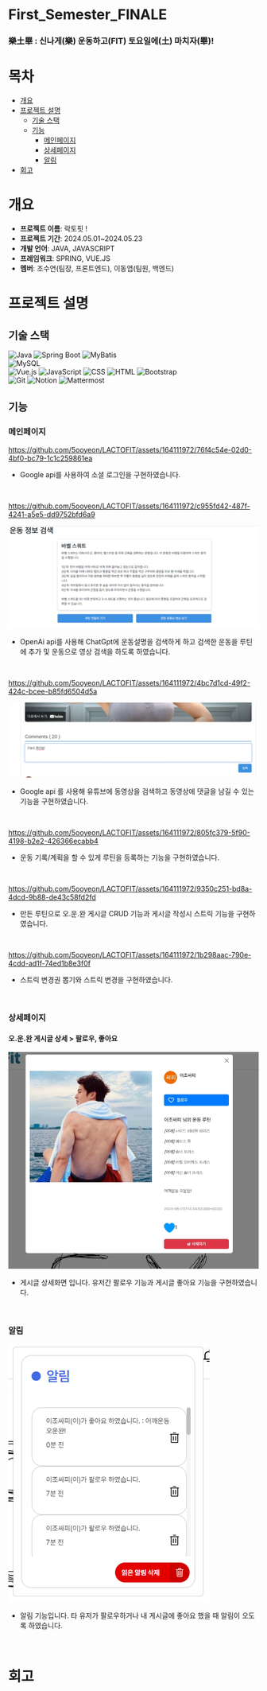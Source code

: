 # First_Semester_FINALE

### 樂土畢 : 신나게(樂) 운동하고(FIT) 토요일에(土) 마치자(畢)! 

# 목차
- [개요](#개요)
- [프로젝트 설명](#프로젝트-설명)
  - [기술 스택](#기술-스택)
  - [기능](#기능)
    - [메인페이지](#메인페이지)
    - [상세페이지](#상세페이지)
    - [알림](#알림)
- [회고](#회고)

# 개요
- **프로젝트 이름**: 락토핏 ! 
- **프로젝트 기간**: 2024.05.01~2024.05.23
- **개발 언어**: JAVA, JAVASCRIPT
- **프레임워크**: SPRING, VUE.JS 
- **멤버**: 조수연(팀장, 프론트엔드), 이동엽(팀원, 백엔드)

# 프로젝트 설명

## 기술 스택
![Java](https://img.shields.io/badge/Java-000000?style=flat-square&logo=openjdk&logoColor=white)
  ![Spring Boot](https://img.shields.io/badge/Spring_Boot-6DB33F?style=flat-square&logo=spring-boot&logoColor=white)
  ![MyBatis](https://img.shields.io/badge/MyBatis-FA5941?style=flat-square&logo=mybatis&logoColor=white)  
  ![MySQL](https://img.shields.io/badge/MySQL-4479A1?style=flat-square&logo=mysql&logoColor=white)  
  ![Vue.js](https://img.shields.io/badge/Vue.js-4FC08D?style=flat-square&logo=vue.js&logoColor=white)
  ![JavaScript](https://img.shields.io/badge/JavaScript-F7DF1E?style=flat-square&logo=javascript&logoColor=black)
  ![CSS](https://img.shields.io/badge/CSS-1572B6?style=flat-square&logo=css3&logoColor=white)
  ![HTML](https://img.shields.io/badge/HTML-E34F26?style=flat-square&logo=html5&logoColor=white)
  ![Bootstrap](https://img.shields.io/badge/Bootstrap-7952B3?style=flat-square&logo=bootstrap&logoColor=white)  
  ![Git](https://img.shields.io/badge/Git-F05032?style=flat-square&logo=git&logoColor=white) 
  ![Notion](https://img.shields.io/badge/Notion-000000?style=flat-square&logo=notion&logoColor=white)
  ![Mattermost](https://img.shields.io/badge/Mattermost-0058CC?style=flat-square&logo=mattermost&logoColor=white)  


## 기능

### 메인페이지

https://github.com/5ooyeon/LACTOFIT/assets/164111972/76f4c54e-02d0-4bf0-bc79-1c1c259861ea

* Google api를 사용하여 소셜 로그인을 구현하였습니다.

<br>

https://github.com/5ooyeon/LACTOFIT/assets/164111972/c955fd42-487f-4241-a5e5-dd9752bfd6a9

![gpt_운동검색2.png](./readmeimg/gpt_운동검색2.png)

* OpenAi api를 사용해 ChatGpt에 운동설명을 검색하게 하고 검색한 운동을 루틴에 추가 및 운동으로 영상 검색을 하도록 하였습니다.

<br>

https://github.com/5ooyeon/LACTOFIT/assets/164111972/4bc7d1cd-49f2-424c-bcee-b85fd6504d5a

![운동영상4_댓글.jpg](./readmeimg/운동영상4_댓글.jpg)

* Google api 를 사용해 유튜브에 동영상을 검색하고 동영상에 댓글을 남길 수 있는 기능을 구현하였습니다.

<br>

https://github.com/5ooyeon/LACTOFIT/assets/164111972/805fc379-5f90-4198-b2e2-426366ecabb4

* 운동 기록/계획을 할 수 있게 루틴을 등록하는 기능을 구현하였습니다.
  
<br>

https://github.com/5ooyeon/LACTOFIT/assets/164111972/9350c251-bd8a-4dcd-9b88-de43c58fd2fd

* 만든 루틴으로 오.운.완 게시글 CRUD 기능과 게시글 작성시 스트릭 기능을 구현하였습니다.

<br>

https://github.com/5ooyeon/LACTOFIT/assets/164111972/1b298aac-790e-4cdd-ad1f-74ed1b8e3f0f

* 스트릭 변경권 뽑기와 스트릭 변경을 구현하였습니다.

<br>

### 상세페이지

#### 오.운.완 게시글 상세 > 팔로우, 좋아요

![루틴7.jpg](./readmeimg/루틴7.jpg)

* 게시글 상세화면 입니다. 유저간 팔로우 기능과 게시글 좋아요 기능을 구현하였습니다.

<br>

### 알림

![알림창.png](./readmeimg/알림창.png)

* 알림 기능입니다. 타 유저가 팔로우하거나 내 게시글에 좋아요 했을 때 알림이 오도록 하였습니다.

<br>

# 회고
<!-- > RESTful API CRUD를 스프링부트로 구현하는 프로젝트를 진행하며 한 학기동안 배운 것을 정리하고 마무리하는 느낌이 들었습니다.<br>
> 프로젝트를 마무리하면서 기획을 더 상세히 하고 명세를 꼼꼼히 정리했으면 불필요한 코드를 줄일 수 있었을 것 같아 아쉬움이 남습니다.<br>
> 최고의 페어를 만나 협업이 원활하게 진행되어 최우수상을 수상한 것은 큰 영광이었고, 협업을 통해 아직 배워야 할 점이 많다는 것을 깨달았습니다. --!>
